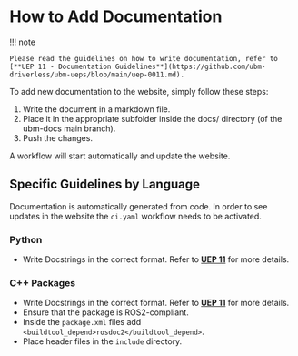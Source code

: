 # How to Add Documentation

!!! note

    Please read the guidelines on how to write documentation, refer to [**UEP 11 - Documentation Guidelines**](https://github.com/ubm-driverless/ubm-ueps/blob/main/uep-0011.md).

To add new documentation to the website, simply follow these steps:

1. Write the document in a markdown file.
2. Place it in the appropriate subfolder inside the docs/ directory (of the ubm-docs main branch).
3. Push the changes.

A workflow will start automatically and update the website.

## Specific Guidelines by Language

Documentation is automatically generated from code. In order to see updates in the website the `ci.yaml` workflow needs to be activated.

### Python

- Write Docstrings in the correct format. Refer to [**UEP 11**](https://github.com/ubm-driverless/ubm-ueps/blob/main/uep-0011.md) for more details.

### C++ Packages

- Write Docstrings in the correct format. Refer to [**UEP 11**](https://github.com/ubm-driverless/ubm-ueps/blob/main/uep-0011.md) for more details.
- Ensure that the package is ROS2-compliant.
- Inside the `package.xml` files add `<buildtool_depend>rosdoc2</buildtool_depend>`.
- Place header files in the `include` directory.
